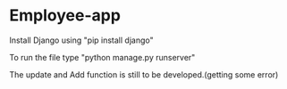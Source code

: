 # Employee-app

Install Django using "pip install django"

To run the file type "python manage.py runserver"

The update and Add function is still to be developed.(getting some error)
